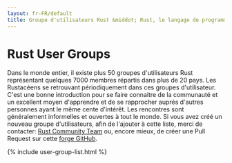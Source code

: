 ```yaml
---
layout: fr-FR/default
title: Groupe d'utilisateurs Rust &middot; Rust, le langage de programmation
---
```


# Rust User Groups

Dans le monde entier, il existe plus 50 groupes d'utilisateurs Rust représentant
quelques 7000 membres répartis dans plus de 20 pays. Les Rustacéens se retrouvant
périodiquement dans ces groupes d'utilisateur. C'est une bonne introduction pour se
faire connaitre de la communauté et un excellent moyen d'apprendre et de se rapprocher
auprés d'autres personnes ayant le même cente d'intérêt. Les rencontres sont généralement
informelles et ouvertes à tout le monde. Si vous avez créé un nouveau groupe d'utilisateurs, afin de l'ajouter à
cette liste, merci de contacter: [Rust Community Team](./team.html#Community-team) ou, encore
mieux, de créer une Pull Request sur cette [forge GitHub](https://github.com/rust-lang/rust-www/blob/master/_data/usergroups.yml).

{% include user-group-list.html %}
